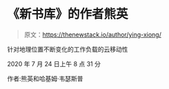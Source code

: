 # 《新书库》的作者熊英

> 原文：<https://thenewstack.io/author/ying-xiong/>

针对地理位置不断变化的工作负载的云移动性

2020 年 7 月 24 日上午 8 点 31 分

作者:熊英和哈基姆·韦瑟斯普